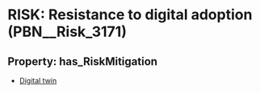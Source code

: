 # RISK: __Resistance to digital adoption__ (PBN__Risk_3171)

## Property: has_RiskMitigation

* [Digital twin](PBN__Mitigation_1622)

